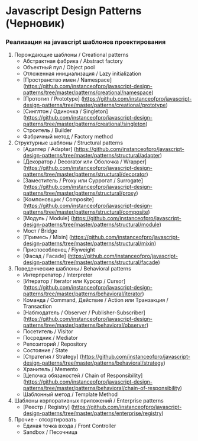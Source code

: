 # Javascript Design Patterns (Черновик)

### Реализация на javascript шаблонов проектирования

1. Порождающие шаблоны / Creational patterns
    + Абстрактная фабрика / Abstract factory
    + Объектный пул / Object pool
    + Отложенная инициализация / Lazy initialization
    + [Пространство имен / Namespace] (https://github.com/instanceofpro/javascript-design-patterns/tree/master/patterns/creational/namespace)
    + [Прототип / Prototype] (https://github.com/instanceofpro/javascript-design-patterns/tree/master/patterns/creational/prototype)
    + [Синглтон / Одиночка / Singleton] (https://github.com/instanceofpro/javascript-design-patterns/tree/master/patterns/creational/singleton)
    + Строитель / Builder
    + Фабричный метод / Factory method
2. Структурные шаблоны / Structural patterns
    + [Адаптер / Adapter] (https://github.com/instanceofpro/javascript-design-patterns/tree/master/patterns/structural/adapter)
    + [Декоратор / Decorator или Оболочка / Wrapper] (https://github.com/instanceofpro/javascript-design-patterns/tree/master/patterns/structural/decorator)
    + [Заместитель / Proxy или Суррогат / Surrogate] (https://github.com/instanceofpro/javascript-design-patterns/tree/master/patterns/structural/proxy)
    + [Компоновщик / Composite] (https://github.com/instanceofpro/javascript-design-patterns/tree/master/patterns/structural/composite)
    + [Модуль / Module] (https://github.com/instanceofpro/javascript-design-patterns/tree/master/patterns/structural/module)
    + Мост / Bridge
    + [Примесь / Mixin] (https://github.com/instanceofpro/javascript-design-patterns/tree/master/patterns/structural/mixin)
    + Приспособленец / Flyweight
    + [Фасад / Facade] (https://github.com/instanceofpro/javascript-design-patterns/tree/master/patterns/structural/facade)
3. Поведенческие шаблоны / Behavioral patterns
    + Интерпретатор / Interpreter
    + [Итератор / Iterator или Курсор / Cursor] (https://github.com/instanceofpro/javascript-design-patterns/tree/master/patterns/behavioral/iterator)
    + Команда / Command, Действие / Action или Транзакция / Transaction
    + [Наблюдатель / Observer / Publisher-Subscriber] (https://github.com/instanceofpro/javascript-design-patterns/tree/master/patterns/behavioral/observer)
    + Посетитель / Visitor
    + Посредник / Mediator
    + Репозиторий / Repository
    + Состояние / State
    + [Стратегия / Strategy] (https://github.com/instanceofpro/javascript-design-patterns/tree/master/patterns/behavioral/strategy)
    + Хранитель / Memento
    + [Цепочка обязаностей / Chain of Responsibility] (https://github.com/instanceofpro/javascript-design-patterns/tree/master/patterns/behavioral/chain-of-responsibility)
    + Шаблонный метод / Template Method
4. Шаблоны корпоративных приложений / Enterprise patterns
    + [Реестр / Registry] (https://github.com/instanceofpro/javascript-design-patterns/tree/master/patterns/enterprise/registry)
5. Прочие - отсортировать
    + Единая точка входа / Front Controller
    + Sandbox / Песочница
